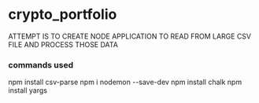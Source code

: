 # crypto_portfolio
ATTEMPT IS TO CREATE NODE APPLICATION TO READ FROM LARGE CSV FILE AND PROCESS THOSE DATA

### commands used
npm install csv-parse
npm i nodemon --save-dev
npm install chalk
npm install yargs